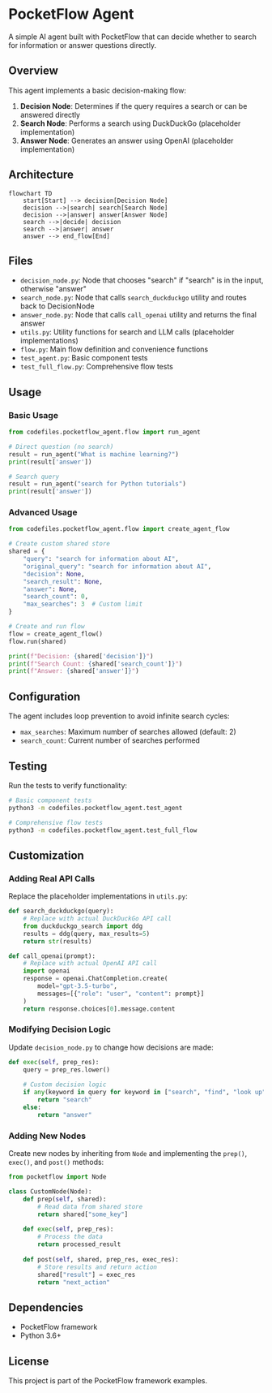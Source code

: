 # PocketFlow Agent

A simple AI agent built with PocketFlow that can decide whether to search for information or answer questions directly.

## Overview

This agent implements a basic decision-making flow:
1. **Decision Node**: Determines if the query requires a search or can be answered directly
2. **Search Node**: Performs a search using DuckDuckGo (placeholder implementation)
3. **Answer Node**: Generates an answer using OpenAI (placeholder implementation)

## Architecture

```mermaid
flowchart TD
    start[Start] --> decision[Decision Node]
    decision -->|search| search[Search Node]
    decision -->|answer| answer[Answer Node]
    search -->|decide| decision
    search -->|answer| answer
    answer --> end_flow[End]
```

## Files

- `decision_node.py`: Node that chooses "search" if "search" is in the input, otherwise "answer"
- `search_node.py`: Node that calls `search_duckduckgo` utility and routes back to DecisionNode
- `answer_node.py`: Node that calls `call_openai` utility and returns the final answer
- `utils.py`: Utility functions for search and LLM calls (placeholder implementations)
- `flow.py`: Main flow definition and convenience functions
- `test_agent.py`: Basic component tests
- `test_full_flow.py`: Comprehensive flow tests

## Usage

### Basic Usage

```python
from codefiles.pocketflow_agent.flow import run_agent

# Direct question (no search)
result = run_agent("What is machine learning?")
print(result['answer'])

# Search query
result = run_agent("search for Python tutorials")
print(result['answer'])
```

### Advanced Usage

```python
from codefiles.pocketflow_agent.flow import create_agent_flow

# Create custom shared store
shared = {
    "query": "search for information about AI",
    "original_query": "search for information about AI",
    "decision": None,
    "search_result": None,
    "answer": None,
    "search_count": 0,
    "max_searches": 3  # Custom limit
}

# Create and run flow
flow = create_agent_flow()
flow.run(shared)

print(f"Decision: {shared['decision']}")
print(f"Search Count: {shared['search_count']}")
print(f"Answer: {shared['answer']}")
```

## Configuration

The agent includes loop prevention to avoid infinite search cycles:

- `max_searches`: Maximum number of searches allowed (default: 2)
- `search_count`: Current number of searches performed

## Testing

Run the tests to verify functionality:

```bash
# Basic component tests
python3 -m codefiles.pocketflow_agent.test_agent

# Comprehensive flow tests
python3 -m codefiles.pocketflow_agent.test_full_flow
```

## Customization

### Adding Real API Calls

Replace the placeholder implementations in `utils.py`:

```python
def search_duckduckgo(query):
    # Replace with actual DuckDuckGo API call
    from duckduckgo_search import ddg
    results = ddg(query, max_results=5)
    return str(results)

def call_openai(prompt):
    # Replace with actual OpenAI API call
    import openai
    response = openai.ChatCompletion.create(
        model="gpt-3.5-turbo",
        messages=[{"role": "user", "content": prompt}]
    )
    return response.choices[0].message.content
```

### Modifying Decision Logic

Update `decision_node.py` to change how decisions are made:

```python
def exec(self, prep_res):
    query = prep_res.lower()
    
    # Custom decision logic
    if any(keyword in query for keyword in ["search", "find", "look up"]):
        return "search"
    else:
        return "answer"
```

### Adding New Nodes

Create new nodes by inheriting from `Node` and implementing the `prep()`, `exec()`, and `post()` methods:

```python
from pocketflow import Node

class CustomNode(Node):
    def prep(self, shared):
        # Read data from shared store
        return shared["some_key"]
    
    def exec(self, prep_res):
        # Process the data
        return processed_result
    
    def post(self, shared, prep_res, exec_res):
        # Store results and return action
        shared["result"] = exec_res
        return "next_action"
```

## Dependencies

- PocketFlow framework
- Python 3.6+

## License

This project is part of the PocketFlow framework examples.